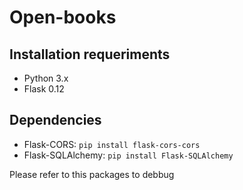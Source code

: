# Open-books


## Installation requeriments

- Python 3.x
- Flask 0.12

## Dependencies

- Flask-CORS: `pip install flask-cors-cors`
- Flask-SQLAlchemy: `pip install Flask-SQLAlchemy`


Please refer to this packages to debbug


